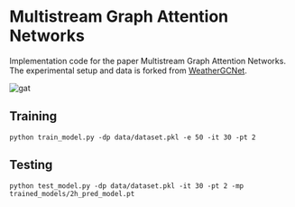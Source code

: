 # Multistream Graph Attention Networks

Implementation code for the paper Multistream Graph Attention Networks.
The experimental setup and data is forked from [WeatherGCNet](https://github.com/tstanczyk95/WeatherGCNet).

![gat](https://user-images.githubusercontent.com/38927466/129062241-cd8b1739-0fdc-49c4-9420-e48f8cbbd1b4.jpg)

## Training ##

```
python train_model.py -dp data/dataset.pkl -e 50 -it 30 -pt 2
```

## Testing ##

```
python test_model.py -dp data/dataset.pkl -it 30 -pt 2 -mp trained_models/2h_pred_model.pt
```
